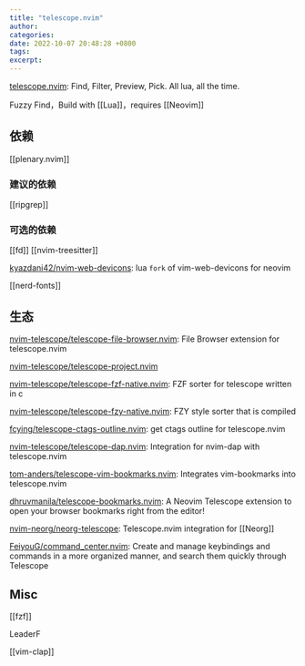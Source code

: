 ```yaml
---
title: "telescope.nvim"
author: 
categories: 
date: 2022-10-07 20:48:28 +0800
tags: 
excerpt: 
---
```


[telescope.nvim](https://github.com/nvim-telescope/telescope.nvim): Find, Filter, Preview, Pick. All lua, all the time.

Fuzzy Find，Build with [[Lua]]，requires [[Neovim]]


## 依赖

[[plenary.nvim]]

### 建议的依赖

[[ripgrep]]

### 可选的依赖

[[fd]]
[[nvim-treesitter]]

[kyazdani42/nvim-web-devicons](https://github.com/kyazdani42/nvim-web-devicons): lua `fork` of vim-web-devicons for neovim

[[nerd-fonts]]


## 生态

[nvim-telescope/telescope-file-browser.nvim](https://github.com/nvim-telescope/telescope-file-browser.nvim): File Browser extension for telescope.nvim

[nvim-telescope/telescope-project.nvim](https://github.com/nvim-telescope/telescope-project.nvim)


[nvim-telescope/telescope-fzf-native.nvim](https://github.com/nvim-telescope/telescope-fzf-native.nvim): FZF sorter for telescope written in c

[nvim-telescope/telescope-fzy-native.nvim](https://github.com/nvim-telescope/telescope-fzy-native.nvim): FZY style sorter that is compiled

[fcying/telescope-ctags-outline.nvim](https://github.com/fcying/telescope-ctags-outline.nvim): get ctags outline for telescope.nvim

[nvim-telescope/telescope-dap.nvim](https://github.com/nvim-telescope/telescope-dap.nvim): Integration for nvim-dap with telescope.nvim

[tom-anders/telescope-vim-bookmarks.nvim](https://github.com/tom-anders/telescope-vim-bookmarks.nvim): Integrates vim-bookmarks into telescope.nvim

[dhruvmanila/telescope-bookmarks.nvim](https://github.com/dhruvmanila/telescope-bookmarks.nvim): A Neovim Telescope extension to open your browser bookmarks right from the editor!

[nvim-neorg/neorg-telescope](https://github.com/nvim-neorg/neorg-telescope): Telescope.nvim integration for [[Neorg]]

[FeiyouG/command_center.nvim](https://github.com/FeiyouG/command_center.nvim): Create and manage keybindings and commands in a more organized manner, and search them quickly through Telescope



## Misc

[[fzf]]

LeaderF

[[vim-clap]]


